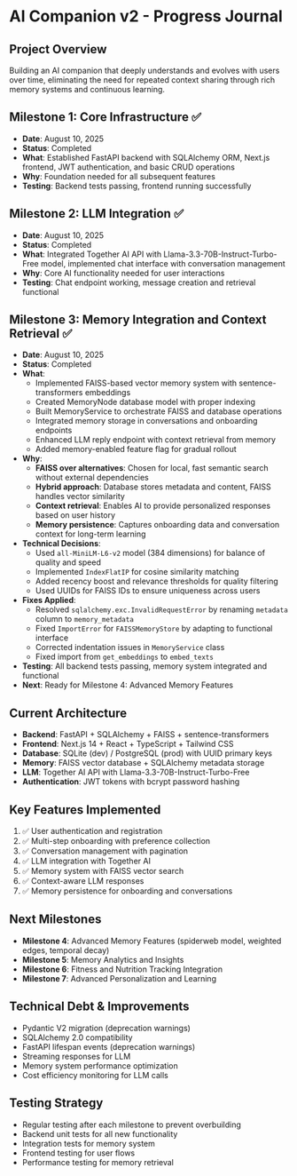 # AI Companion v2 - Progress Journal

## Project Overview
Building an AI companion that deeply understands and evolves with users over time, eliminating the need for repeated context sharing through rich memory systems and continuous learning.

## Milestone 1: Core Infrastructure ✅
- **Date**: August 10, 2025
- **Status**: Completed
- **What**: Established FastAPI backend with SQLAlchemy ORM, Next.js frontend, JWT authentication, and basic CRUD operations
- **Why**: Foundation needed for all subsequent features
- **Testing**: Backend tests passing, frontend running successfully

## Milestone 2: LLM Integration ✅
- **Date**: August 10, 2025
- **Status**: Completed
- **What**: Integrated Together AI API with Llama-3.3-70B-Instruct-Turbo-Free model, implemented chat interface with conversation management
- **Why**: Core AI functionality needed for user interactions
- **Testing**: Chat endpoint working, message creation and retrieval functional

## Milestone 3: Memory Integration and Context Retrieval ✅
- **Date**: August 10, 2025
- **Status**: Completed
- **What**: 
  - Implemented FAISS-based vector memory system with sentence-transformers embeddings
  - Created MemoryNode database model with proper indexing
  - Built MemoryService to orchestrate FAISS and database operations
  - Integrated memory storage in conversations and onboarding endpoints
  - Enhanced LLM reply endpoint with context retrieval from memory
  - Added memory-enabled feature flag for gradual rollout
- **Why**: 
    - **FAISS over alternatives**: Chosen for local, fast semantic search without external dependencies
    - **Hybrid approach**: Database stores metadata and content, FAISS handles vector similarity
    - **Context retrieval**: Enables AI to provide personalized responses based on user history
    - **Memory persistence**: Captures onboarding data and conversation context for long-term learning
- **Technical Decisions**:
    - Used `all-MiniLM-L6-v2` model (384 dimensions) for balance of quality and speed
    - Implemented `IndexFlatIP` for cosine similarity matching
    - Added recency boost and relevance thresholds for quality filtering
    - Used UUIDs for FAISS IDs to ensure uniqueness across users
- **Fixes Applied**:
    - Resolved `sqlalchemy.exc.InvalidRequestError` by renaming `metadata` column to `memory_metadata`
    - Fixed `ImportError` for `FAISSMemoryStore` by adapting to functional interface
    - Corrected indentation issues in `MemoryService` class
    - Fixed import from `get_embeddings` to `embed_texts`
- **Testing**: All backend tests passing, memory system integrated and functional
- **Next**: Ready for Milestone 4: Advanced Memory Features

## Current Architecture
- **Backend**: FastAPI + SQLAlchemy + FAISS + sentence-transformers
- **Frontend**: Next.js 14 + React + TypeScript + Tailwind CSS
- **Database**: SQLite (dev) / PostgreSQL (prod) with UUID primary keys
- **Memory**: FAISS vector database + SQLAlchemy metadata storage
- **LLM**: Together AI API with Llama-3.3-70B-Instruct-Turbo-Free
- **Authentication**: JWT tokens with bcrypt password hashing

## Key Features Implemented
1. ✅ User authentication and registration
2. ✅ Multi-step onboarding with preference collection
3. ✅ Conversation management with pagination
4. ✅ LLM integration with Together AI
5. ✅ Memory system with FAISS vector search
6. ✅ Context-aware LLM responses
7. ✅ Memory persistence for onboarding and conversations

## Next Milestones
- **Milestone 4**: Advanced Memory Features (spiderweb model, weighted edges, temporal decay)
- **Milestone 5**: Memory Analytics and Insights
- **Milestone 6**: Fitness and Nutrition Tracking Integration
- **Milestone 7**: Advanced Personalization and Learning

## Technical Debt & Improvements
- Pydantic V2 migration (deprecation warnings)
- SQLAlchemy 2.0 compatibility
- FastAPI lifespan events (deprecation warnings)
- Streaming responses for LLM
- Memory system performance optimization
- Cost efficiency monitoring for LLM calls

## Testing Strategy
- Regular testing after each milestone to prevent overbuilding
- Backend unit tests for all new functionality
- Integration tests for memory system
- Frontend testing for user flows
- Performance testing for memory retrieval
